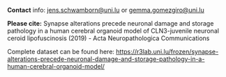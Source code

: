 **Contact** info: jens.schwamborn@uni.lu or gemma.gomezgiro@uni.lu

**Please cite:** Synapse alterations precede neuronal damage and storage pathology in a human cerebral organoid model of CLN3-juvenile neuronal ceroid lipofuscinosis (2019) - Acta Neuropathologica Communications

Complete dataset can be found here: https://r3lab.uni.lu/frozen/synapse-alterations-precede-neuronal-damage-and-storage-pathology-in-a-human-cerebral-organoid-model/
